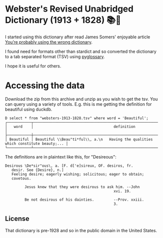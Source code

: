 # Webster's Revised Unabridged Dictionary (1913 + 1828) 📚💾

I started using this dictionary after read
James Somers' enjoyable article
[You’re probably using the wrong dictionary](https://jsomers.net/blog/dictionary).

I found need for formats other than stardict and so
converted the dictionary to a tab separated format (TSV)
using [pyglossary](https://github.com/ilius/pyglossary).

I hope it is useful for others.

# Accessing the data

Download the zip from this archive and unzip as you wish to
get the tsv. You can query using a variety of tools. E.g. this
is me getting the definition for beautiful using duckdb.

```
D select * from "websters-1913-1828.tsv" where word = 'Beautiful';
┌───────────┬────────────────────────────────────────────────────────────────────────────────────┐
│   word    │                                     definition                                     │
├───────────┼────────────────────────────────────────────────────────────────────────────────────┤
│ Beautiful │ Beautiful \\Beau"ti*ful\\, a.\n   Having the qualities which constitute beauty;... │
└───────────┴────────────────────────────────────────────────────────────────────────────────────┘
```

The definitions are in plaintext like this, for "Desireous":

```
Desirous \De*sir"ous\, a. [F. d['e]sireux, OF. desiros, fr.
   desir. See {Desire}, n.]
   Feeling desire; eagerly wishing; solicitous; eager to obtain;
   covetous.

         Jesus knew that they were desirous to ask him. --John
                                                  xvi. 19.

         Be not desirous of his dainties.         --Prov. xxiii.
                                                  3.
```

## License

That dictionary is pre-1928 and so in the public domain in the
United States. 
